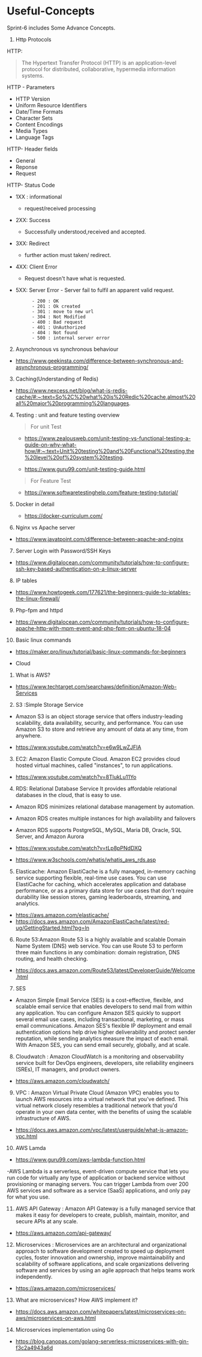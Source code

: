 # Useful-Concepts

Sprint-6 includes Some Advance Concepts.

1. Http Protocols

HTTP:

> The Hypertext Transfer Protocol (HTTP) is an application-level protocol for distributed, collaborative, hypermedia information systems.

HTTP - Parameters

- HTTP Version
- Uniform Resource Identifiers
- Date/Time Formats
- Character Sets
- Content Encodings
- Media Types
- Language Tags

HTTP- Header fields

- General
- Reponse
- Request

HTTP- Status Code

- 1XX : informational
  - request/received processing
- 2XX: Success
  - Successfully understood,received and accepted.
- 3XX: Redirect
  - further action must taken/ redirect.
- 4XX: Client Error
  - Request doesn't have what is requested.
- 5XX: Server Error - Server fail to fulfil an apparent valid request.

            - 200 : OK
            - 201 : Ok created
            - 301 : move to new url
            - 304 : Not Modified
            - 400 : Bad request
            - 401 : UnAuthorized
            - 404 : Not found
            - 500 : internal server error

2. Asynchronous vs synchronous behaviour

- https://www.geekinsta.com/difference-between-synchronous-and-asynchronous-programming/

3. Caching(Understanding of Redis)

- https://www.nexcess.net/blog/what-is-redis-cache/#:~:text=So%2C%20what%20is%20Redic%20cache,almost%20all%20major%20programming%20languages.

4. Testing : unit and feature testing overview

   > For unit Test

   - https://www.zealousweb.com/unit-testing-vs-functional-testing-a-guide-on-why-what-how/#:~:text=Unit%20testing%20and%20Functional%20testing,the%20level%20of%20system%20testing.

   - https://www.guru99.com/unit-testing-guide.html

   > For Feature Test

   - https://www.softwaretestinghelp.com/feature-testing-tutorial/

5. Docker in detail
   - https://docker-curriculum.com/
6. Nginx vs Apache server

- https://www.javatpoint.com/difference-between-apache-and-nginx

7. Server Login with Password/SSH Keys

- https://www.digitalocean.com/community/tutorials/how-to-configure-ssh-key-based-authentication-on-a-linux-server

8. IP tables

- https://www.howtogeek.com/177621/the-beginners-guide-to-iptables-the-linux-firewall/

9. Php-fpm and httpd

- https://www.digitalocean.com/community/tutorials/how-to-configure-apache-http-with-mpm-event-and-php-fpm-on-ubuntu-18-04

10. Basic linux commands

- https://maker.pro/linux/tutorial/basic-linux-commands-for-beginners

- Cloud

1. What is AWS?

- https://www.techtarget.com/searchaws/definition/Amazon-Web-Services

2. S3 :Simple Storage Service

- Amazon S3 is an object storage service that offers industry-leading scalability, data availability, security, and performance. You can use Amazon S3 to store and retrieve any amount of data at any time, from anywhere.

- https://www.youtube.com/watch?v=e6w9LwZJFIA

3. EC2: Amazon Elastic Compute Cloud.
   Amazon EC2 provides cloud hosted virtual machines, called "instances", to run applications.

- https://www.youtube.com/watch?v=8TlukLu11Yo

4. RDS: Relational Database Service
   It provides affordable relational databases in the cloud, that is easy to use.

- Amazon RDS minimizes relational database management by automation.
- Amazon RDS creates multiple instances for high availability and failovers
- Amazon RDS supports PostgreSQL, MySQL, Maria DB, Oracle, SQL Server, and Amazon Aurora

- https://www.youtube.com/watch?v=tLp8pPNdDXQ
- https://www.w3schools.com/whatis/whatis_aws_rds.asp

5. Elasticache: Amazon ElastiCache is a fully managed, in-memory caching service supporting flexible, real-time use cases. You can use ElastiCache for caching, which accelerates application and database performance, or as a primary data store for use cases that don't require durability like session stores, gaming leaderboards, streaming, and analytics.

- https://aws.amazon.com/elasticache/
- https://docs.aws.amazon.com/AmazonElastiCache/latest/red-ug/GettingStarted.html?pg=ln

6. Route 53:Amazon Route 53 is a highly available and scalable Domain Name System (DNS) web service. You can use Route 53 to perform three main functions in any combination: domain registration, DNS routing, and health checking.

- https://docs.aws.amazon.com/Route53/latest/DeveloperGuide/Welcome.html

7. SES

- Amazon Simple Email Service (SES) is a cost-effective, flexible, and scalable email service that enables developers to send mail from within any application. You can configure Amazon SES quickly to support several email use cases, including transactional, marketing, or mass email communications. Amazon SES's flexible IP deployment and email authentication options help drive higher deliverability and protect sender reputation, while sending analytics measure the impact of each email. With Amazon SES, you can send email securely, globally, and at scale.

8. Cloudwatch : Amazon CloudWatch is a monitoring and observability service built for DevOps engineers, developers, site reliability engineers (SREs), IT managers, and product owners.

- https://aws.amazon.com/cloudwatch/

9. VPC : Amazon Virtual Private Cloud (Amazon VPC) enables you to launch AWS resources into a virtual network that you've defined. This virtual network closely resembles a traditional network that you'd operate in your own data center, with the benefits of using the scalable infrastructure of AWS.

- https://docs.aws.amazon.com/vpc/latest/userguide/what-is-amazon-vpc.html

10. AWS Lamda

- https://www.guru99.com/aws-lambda-function.html

-AWS Lambda is a serverless, event-driven compute service that lets you run code for virtually any type of application or backend service without provisioning or managing servers. You can trigger Lambda from over 200 AWS services and software as a service (SaaS) applications, and only pay for what you use.

11. AWS API Gateway : Amazon API Gateway is a fully managed service that makes it easy for developers to create, publish, maintain, monitor, and secure APIs at any scale.

- https://aws.amazon.com/api-gateway/

12. Microservices : Microservices are an architectural and organizational approach to software development created to speed up deployment cycles, foster innovation and ownership, improve maintainability and scalability of software applications, and scale organizations delivering software and services by using an agile approach that helps teams work independently.

- https://aws.amazon.com/microservices/

13. What are microservices? How AWS implement it?

- https://docs.aws.amazon.com/whitepapers/latest/microservices-on-aws/microservices-on-aws.html

14. Microservices implementation using Go

- https://blog.canopas.com/golang-serverless-microservices-with-gin-f3c2a4943a6d
